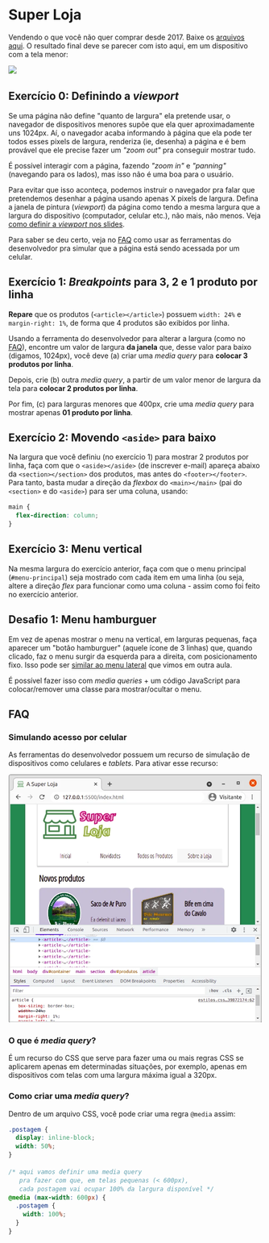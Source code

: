 # Super Loja

Vendendo o que você não quer comprar desde 2017. Baixe os [arquivos aqui][baixar].
O resultado final deve se parecer com isto aqui, em um dispositivo
com a tela menor:

![](https://fegemo.github.io/cefet-front-end-large-assets/apng/super-store.png)


[baixar]: https://github.com/fegemo/cefet-front-end-store/archive/main.zip


## Exercício 0: Definindo a **_viewport_**

Se uma página não define "quanto de largura" ela pretende usar, o navegador
de dispositivos menores supõe que ela quer aproximadamente uns 1024px.
Aí, o navegador acaba informando à página que ela pode ter todos esses
pixels de largura, renderiza (ie, desenha) a página e é bem provável
que ele precise fazer um _"zoom out"_ pra conseguir mostrar tudo.

É possível interagir com a página, fazendo _"zoom in"_ e _"panning"_
(navegando para os lados), mas isso não é uma boa para o usuário.

Para evitar que isso aconteça, podemos instruir o navegador pra falar
que pretendemos desenhar a página usando apenas X pixels de largura.
Defina a janela de pintura (_viewport_) da página como tendo a mesma largura
que a largura do dispositivo (computador, celular etc.), não mais, não menos.
Veja [como definir a _viewport_ nos slides][viewport].

Para saber se deu certo, veja no [FAQ](#faq) como usar as ferramentas do
desenvolvedor pra simular que a página está sendo acessada por um celular.


## Exercício 1: _Breakpoints_ para 3, 2 e 1 produto por linha

**Repare** que os produtos (`<article></article>`) possuem `width: 24%`
e `margin-right: 1%`, de forma que 4 produtos são exibidos por linha.

Usando a ferramenta do desenvolvedor para alterar a largura
(como no [FAQ](#faq)), encontre um valor de largura **da janela** que,
desse valor para baixo (digamos, 1024px), você deve (a) criar uma
_media query_ para **colocar 3 produtos por linha**.

Depois, crie (b) outra _media query_, a partir de um valor menor de largura
da tela para **colocar 2 produtos por linha**.

Por fim, (c) para larguras menores que 400px, crie uma _media query_ para
mostrar apenas **01 produto por linha**.


## Exercício 2: Movendo `<aside>` para baixo

Na largura que você definiu (no exercício 1) para mostrar 2 produtos
por linha, faça com que o `<aside></aside>` (de inscrever e-mail)
apareça abaixo da `<section></section>` dos produtos, mas
antes do `<footer></footer>`. Para tanto, basta mudar a direção da
_flexbox_ do `<main></main>` (pai do `<section>` e do `<aside>`) para
ser uma coluna, usando:

```css
main {
  flex-direction: column;
}
```


## Exercício 3: Menu vertical

Na mesma largura do exercício anterior, faça com que o menu principal
(`#menu-principal`) seja mostrado com cada item em uma linha (ou seja,
altere a direção _flex_ para funcionar como uma coluna - assim como
foi feito no exercício anterior.


## Desafio 1: Menu hamburguer

Em vez de apenas mostrar o menu na vertical, em larguras pequenas,
faça aparecer um "botão hamburguer" (aquele ícone de 3 linhas) que,
quando clicado, faz o menu surgir da esquerda para a direita, com
posicionamento fixo. Isso pode ser [similar ao menu lateral][menu-lateral]
que vimos em outra aula.

É possível fazer isso com _media queries_ + um código JavaScript
para colocar/remover uma classe para mostrar/ocultar o menu.


## FAQ


### Simulando acesso por celular

As ferramentas do desenvolvedor possuem um recurso de simulação de
dispositivos como celulares e _tablets_. Para ativar esse recurso:

![](docs/ativando-simulacao-celular.webp)

### O que é _media query_?

É um recurso do CSS que serve para fazer uma ou mais regras CSS
se aplicarem apenas em determinadas situações, por exemplo, apenas
em dispositivos com telas com uma largura máxima igual a 320px.

### Como criar uma _media query_?

Dentro de um arquivo CSS, você pode criar uma regra `@media` assim:

```css
.postagem {
  display: inline-block;
  width: 50%;
}

/* aqui vamos definir uma media query
   pra fazer com que, em telas pequenas (< 600px),
   cada postagem vai ocupar 100% da largura disponível */
@media (max-width: 600px) {
  .postagem {
    width: 100%;
  }
}
```

[viewport]: https://fegemo.github.io/cefet-front-end/classes/css7/#a-tag-meta-viewport
[menu-lateral]: https://fegemo.github.io/cefet-front-end/classes/js2/#menu-lateral
